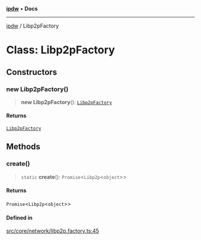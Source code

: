 [**ipdw**](../README.md) • **Docs**

***

[ipdw](../globals.md) / Libp2pFactory

# Class: Libp2pFactory

## Constructors

### new Libp2pFactory()

> **new Libp2pFactory**(): [`Libp2pFactory`](Libp2pFactory.md)

#### Returns

[`Libp2pFactory`](Libp2pFactory.md)

## Methods

### create()

> `static` **create**(): `Promise`\<`Libp2p`\<`object`\>\>

#### Returns

`Promise`\<`Libp2p`\<`object`\>\>

#### Defined in

[src/core/network/libp2p.factory.ts:45](https://github.com/humandataincome/ipdw/blob/cffd44f47ee394d38eaa57c50e77342565775d5e/src/core/network/libp2p.factory.ts#L45)
